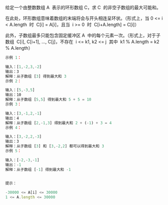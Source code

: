 给定一个由整数数组 A  表示的环形数组 C，求 C  的非空子数组的最大可能和。

在此处，环形数组意味着数组的末端将会与开头相连呈环状。（形式上，当 0 <= i < A.length  时  C[i] = A[i]，且当  i >= 0  时  C[i+A.length] = C[i]）

此外，子数组最多只能包含固定缓冲区 A  中的每个元素一次。（形式上，对于子数组  C[i], C[i+1], ..., C[j]，不存在  i <= k1, k2 <= j  其中  k1 % A.length = k2 % A.length）



```js
示例 1：

输入：[1,-2,3,-2]
输出：3
解释：从子数组 [3] 得到最大和 3
示例 2：

输入：[5,-3,5]
输出：10
解释：从子数组 [5,5] 得到最大和 5 + 5 = 10
示例 3：

输入：[3,-1,2,-1]
输出：4
解释：从子数组 [2,-1,3] 得到最大和 2 + (-1) + 3 = 4
示例 4：

输入：[3,-2,2,-3]
输出：3
解释：从子数组 [3] 和 [3,-2,2] 都可以得到最大和 3
示例 5：

输入：[-2,-3,-1]
输出：-1
解释：从子数组 [-1] 得到最大和 -1
 

提示：

-30000 <= A[i] <= 30000
1 <= A.length <= 30000

```
